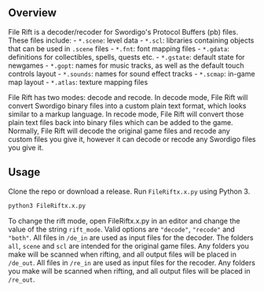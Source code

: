 ## Overview
File Rift is a decoder/recoder for Swordigo's Protocol Buffers (pb) files. These files include:
    - `*.scene`: level data
    - `*.scl`: libraries containing objects that can be used in `.scene` files
    - `*.fnt`: font mapping files
    - `*.gdata`: definitions for collectibles, spells, quests etc.
    - `*.gstate`: default state for newgames
    - `*.gopt`: names for music tracks, as well as the default touch controls layout
    - `*.sounds`: names for sound effect tracks
    - `*.scmap`: in-game map layout
    - `*.atlas`: texture mapping files

File Rift has two modes: decode and recode. In decode mode, File Rift will convert Swordigo binary files into a custom plain text format, which looks similar to a markup language. In recode mode, File Rift will convert those plain text files back into binary files which can be added to the game. Normally, File Rift will decode the original game files and recode any custom files you give it, however it can decode or recode any Swordigo files you give it.

## Usage
Clone the repo or download a release. Run `FileRiftx.x.py` using Python 3.
```bash
python3 FileRiftx.x.py
```
To change the rift mode, open FileRiftx.x.py in an editor and change the value of the string `rift_mode`. Valid options are `"decode"`, `"recode"` and `"both"`.
All files in `/de_in` are used as input files for the decoder. The folders `all`, `scene` and `scl` are intended for the original game files. Any folders you make will be scanned when rifting, and all output files will be placed in `/de_out`.
All files in `/re_in` are used as input files for the recoder. Any folders you make will be scanned when rifting, and all output files will be placed in `/re_out`.
